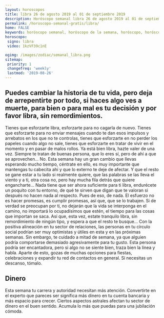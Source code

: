 ```yaml
---
layout: horoscopos
title: libra 26 de agosto 2019 al 01 de septiembre 2019 
description: Horóscopo semanal libra 26 de agosto 2019 al 01 de septiembre 2019. Puedes cambiar la historia de tu vida, pero deja de arrepentirte por todo, si haces algo ves a muerte, para bien o para mal es tu decisión y por favor libra, sin remordimientos.
permalink: /horoscopo-semanal-gratis/libra/
home: FALSE
keywords: horóscopo semanal, horóscopo de la semana, horóscopo, horóscopo gratis,horóscopos, horóscopo esperanza gracia, horoscopos libra la semana, horóscopos gratis, Tarot, Astrologia, Zodíaco, libra, horoscopo gratis, semanal
horoscopo:
 signo: libra
 video: 1kzVF39c1nE

ogimg: /images/zodiac/semanal_libra.png
sitemap:
 priority: 1
 changefreq: 'weekly'
 lastmod: '2019-08-26'
---
```




## Puedes cambiar la historia de tu vida, pero deja de arrepentirte por todo, si haces algo ves a muerte, para bien o para mal es tu decisión y por favor libra, sin remordimientos.

Tienes que esforzarte libra, esforzarte para no cagarla de nuevo. Tienes que esforzarte para no enviar mensajes cuando te dan esos impulsos y arrebatos en los que no te controlas, tienes que esforzarte en no perder los papeles cuando algo no sale, tienes que esforzarte en tratar de vivir en el momento y en pasar de malos rollos. Ya está bien libra, hazte valer de una vez. Siempre te tratan de buenas persona, que lo eres sí, pero de ahí a que se aprovechen… No. Esta semana hay un gran cambio que llevas esperando mucho tiempo, céntrate en ello, es muy importante que mantengas tu cabecita ahí y que lo externo te deje de afectar. Y que el resto se gane estar a tu lado si realmente quiere, que las palabras se las lleva el viento y a ti, otra cosa no, pero hay mucha fila detrás que quiere engancharte… Nada tiene que ser ahora suficiente para ti libra, endurécete un poquito con tu entorno, de qué te sirven que digan que te valoran si después no hacen nada al respecto. Pues de eso, de nada. El esfuerzo no es hacer promesas, es cumplir promesas, así que, que se lo trabajen. Si de verdad se preocupan por ti, no dejarán que la vida se interponga en el camino, no importará lo ocupadísimos que estén, el tiempo para las cosas que importan se saca. Así que, esta vez, estate tranquilo libra, sin remordimiento de ningún tipo, y espera a que el resto te busque…
Con la positiva alineación en tu sector de relaciones, las personas en tu círculo social podrían ser muy optimistas y útiles en esta y en las próximas semanas. Sin embargo, te cuidado a mitad de semana, ya que alguien podría comportarse demasiado agresivamente para tu gusto. Esta persona podría ser encantadora, pero si algo no se siente bien, traza bien la línea y habla. Aparte de esto, gozas de muchas opciones para fiestas, celebraciones y expandir tu red de contactos en general. Si necesitas un descanso, tómalo.

## Dinero

Esta semana tu carrera y autoridad necesitan más atención. Convertirte en el experto que pareces ser significa más dinero en tu cuenta bancaria y más espacio para crecer. Ciertos aspectos astrales afectan tu sector de dinero en el buen sentido. Acumula lo más que puedas para una jubilación cómoda.
